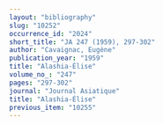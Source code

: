 ```yaml
---
layout: "bibliography"
slug: "10252"
occurrence_id: "2024"
short_title: "JA 247 (1959), 297-302"
author: "Cavaignac, Eugène"
publication_year: "1959"
title: "Alashia-Élise"
volume_no_: "247"
pages: "297-302"
journal: "Journal Asiatique"
title: "Alashia-Élise"
previous_item: "10255"
---
```

